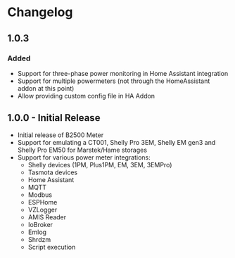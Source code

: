 # Changelog

## 1.0.3

### Added
- Support for three-phase power monitoring in Home Assistant integration
- Support for multiple powermeters (not through the HomeAssistant addon at this point)
- Allow providing custom config file in HA Addon

## 1.0.0 - Initial Release

- Initial release of B2500 Meter
- Support for emulating a CT001, Shelly Pro 3EM, Shelly EM gen3 and Shelly Pro EM50 for Marstek/Hame storages
- Support for various power meter integrations:
  - Shelly devices (1PM, Plus1PM, EM, 3EM, 3EMPro)
  - Tasmota devices
  - Home Assistant
  - MQTT
  - Modbus
  - ESPHome
  - VZLogger
  - AMIS Reader
  - IoBroker
  - Emlog
  - Shrdzm
  - Script execution
